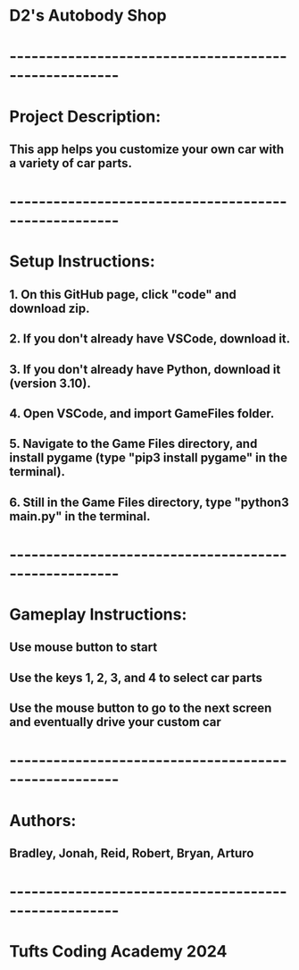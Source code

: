 # D2's Autobody Shop

# -----------------------------------------------------

# Project Description:
## This app helps you customize your own car with a variety of car parts.

# -----------------------------------------------------

# Setup Instructions:
## 1. On this GitHub page, click "code" and download zip.
## 2. If you don't already have VSCode, download it.
## 3. If you don't already have Python, download it (version 3.10).
## 4. Open VSCode, and import GameFiles folder.
## 5. Navigate to the Game Files directory,  and install pygame (type "pip3 install pygame" in the terminal).
## 6. Still in the Game Files directory, type "python3 main.py" in the terminal. 

# -----------------------------------------------------

# Gameplay Instructions:
## Use mouse button to start
## Use the keys 1, 2, 3, and 4 to select car parts
## Use the mouse button to go to the next screen and eventually drive your custom car

# -----------------------------------------------------

# Authors:
## Bradley, Jonah, Reid, Robert, Bryan, Arturo

# -----------------------------------------------------
# Tufts Coding Academy 2024
